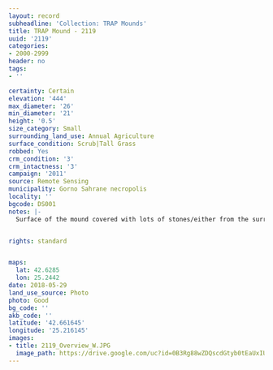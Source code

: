 ```yaml
---
layout: record
subheadline: 'Collection: TRAP Mounds'
title: TRAP Mound - 2119
uuid: '2119'
categories:
- 2000-2999
header: no
tags:
- ''

certainty: Certain
elevation: '444'
max_diameter: '26'
min_diameter: '21'
height: '0.5'
size_category: Small
surrounding_land_use: Annual Agriculture
surface_condition: Scrub|Tall Grass
robbed: Yes
crm_condition: '3'
crm_intactness: '3'
campaign: '2011'
source: Remote Sensing
municipality: Gorno Sahrane necropolis
locality: ''
bgcode: DS001
notes: |-
  Surface of the mound covered with lots of stones/either from the surrounding pasture or from the mound.


rights: standard


maps:
  lat: 42.6285
  lon: 25.2442
date: 2018-05-29
land_use_source: Photo
photo: Good
bg_code: ''
akb_code: ''
latitude: '42.661645'
longitude: '25.216145'
images:
- title: 2119_Overview_W.JPG
  image_path: https://drive.google.com/uc?id=0B3Rg88wZDQscdGtyb0tEaUxIUm8
---
```

